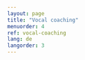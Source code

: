 ```yaml
---
layout: page
title: "Vocal coaching"
menuorder: 4
ref: vocal-coaching
lang: de
langorder: 3
---
```


